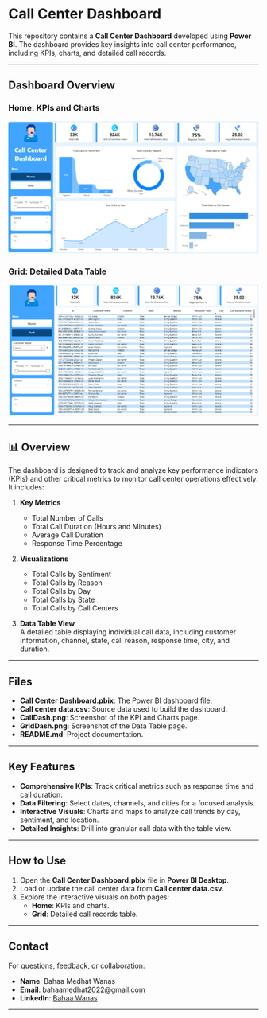 # Call Center Dashboard

This repository contains a **Call Center Dashboard** developed using **Power BI**. The dashboard provides key insights into call center performance, including KPIs, charts, and detailed call records.

---

## Dashboard Overview

### Home: KPIs and Charts  
![Call Center Dashboard](CallDash.png)

### Grid: Detailed Data Table  
![Call Center Grid](GridDash.png)


---

## 📊 Overview

The dashboard is designed to track and analyze key performance indicators (KPIs) and other critical metrics to monitor call center operations effectively. It includes:

1. **Key Metrics**  
   - Total Number of Calls  
   - Total Call Duration (Hours and Minutes)  
   - Average Call Duration  
   - Response Time Percentage  

2. **Visualizations**  
   - Total Calls by Sentiment  
   - Total Calls by Reason  
   - Total Calls by Day  
   - Total Calls by State  
   - Total Calls by Call Centers  

3. **Data Table View**  
   A detailed table displaying individual call data, including customer information, channel, state, call reason, response time, city, and duration.

---

## Files

- **Call Center Dashboard.pbix**: The Power BI dashboard file.  
- **Call center data.csv**: Source data used to build the dashboard.  
- **CallDash.png**: Screenshot of the KPI and Charts page.  
- **GridDash.png**: Screenshot of the Data Table page.  
- **README.md**: Project documentation.  

---

## Key Features

- **Comprehensive KPIs**: Track critical metrics such as response time and call duration.  
- **Data Filtering**: Select dates, channels, and cities for a focused analysis.  
- **Interactive Visuals**: Charts and maps to analyze call trends by day, sentiment, and location.  
- **Detailed Insights**: Drill into granular call data with the table view.

---

## How to Use

1. Open the **Call Center Dashboard.pbix** file in **Power BI Desktop**.  
2. Load or update the call center data from **Call center data.csv**.  
3. Explore the interactive visuals on both pages:  
   - **Home**: KPIs and charts.  
   - **Grid**: Detailed call records table.  

---

## Contact

For questions, feedback, or collaboration:  

- **Name**: Bahaa Medhat Wanas 
- **Email**: [bahaamedhat2022@gmail.com](mailto:bahaamedhat2022@gmail.com)  
- **LinkedIn**: [Bahaa Wanas](https://www.linkedin.com/in/bahaa-wanas-9797b923a)   

---
